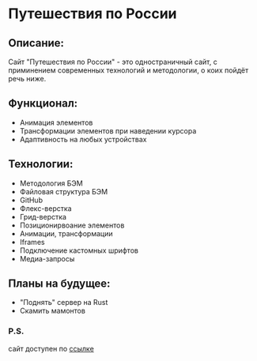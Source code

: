 # Путешествия по России

## Описание:
Сайт "Путешествия по России" - это одностраничный сайт, с приминением современных технологий и методологии, о коих пойдёт речь ниже.

## Функционал:

* Анимация элементов
* Трансформации элементов при наведении курсора
* Адаптивность на любых устройствах

## Технологии:

* Методология БЭМ
* Файловая структура БЭМ
* GitHub
* Флекс-верстка
* Грид-верстка
* Позиционирвоание элементов
* Анимации, трансформации  
* Iframes
* Подключение кастомных шрифтов
* Медиа-запросы

## Планы на будущее:
* "Поднять" сервер на Rust
* Скамить мамонтов

### P.S.
сайт доступен по [ссылке](https://c0deb0iii.github.io/russian-travel/index.html)
